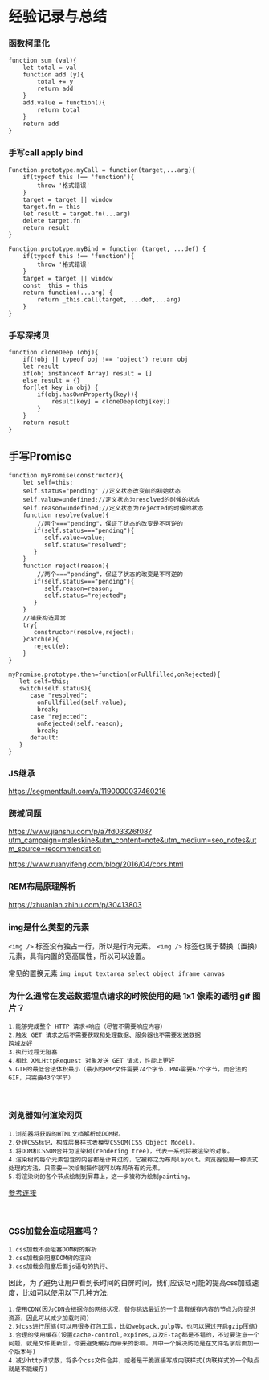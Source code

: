 # 经验记录与总结


### 函数柯里化

```
function sum (val){
    let total = val 
    function add (y){
        total += y
        return add 
    }
    add.value = function(){
        return total 
    }
    return add 
}
```


### 手写call apply bind 

```
Function.prototype.myCall = function(target,...arg){
    if(typeof this !== 'function'){
        throw '格式错误'
    }
    target = target || window 
    target.fn = this 
    let result = target.fn(...arg)
    delete target.fn
    return result 
}
```
```
Function.prototype.myBind = function (target, ...def) {
    if(typeof this !== 'function'){
        throw '格式错误'
    }
    target = target || window 
    const _this = this 
    return function(...arg) {
        return _this.call(target, ...def,...arg)
    }
}
```

### 手写深拷贝

```
function cloneDeep (obj){
    if(!obj || typeof obj !== 'object') return obj 
    let result 
    if(obj instanceof Array) result = []
    else result = {}
    for(let key in obj) {
        if(obj.hasOwnProperty(key)){
            result[key] = cloneDeep(obj[key])
        }
    }
    return result
}
```
## 手写Promise

```
function myPromise(constructor){
    let self=this;
    self.status="pending" //定义状态改变前的初始状态
    self.value=undefined;//定义状态为resolved的时候的状态
    self.reason=undefined;//定义状态为rejected的时候的状态
    function resolve(value){
        //两个==="pending"，保证了状态的改变是不可逆的
       if(self.status==="pending"){
          self.value=value;
          self.status="resolved";
       }
    }
    function reject(reason){
        //两个==="pending"，保证了状态的改变是不可逆的
       if(self.status==="pending"){
          self.reason=reason;
          self.status="rejected";
       }
    }
    //捕获构造异常
    try{
       constructor(resolve,reject);
    }catch(e){
       reject(e);
    }
}
```

```
myPromise.prototype.then=function(onFullfilled,onRejected){
   let self=this;
   switch(self.status){
      case "resolved":
        onFullfilled(self.value);
        break;
      case "rejected":
        onRejected(self.reason);
        break;
      default:       
   }
}
```
### JS继承

https://segmentfault.com/a/1190000037460216
### 跨域问题

https://www.jianshu.com/p/a7fd03326f08?utm_campaign=maleskine&utm_content=note&utm_medium=seo_notes&utm_source=recommendation

https://www.ruanyifeng.com/blog/2016/04/cors.html
### REM布局原理解析

https://zhuanlan.zhihu.com/p/30413803

### img是什么类型的元素

`<img />` 标签没有独占一行，所以是行内元素。
`<img />` 标签也属于替换（置换）元素，具有内置的宽高属性，所以可以设置。

常见的置换元素
`img
input
textarea
select
object
iframe
canvas
`
### 为什么通常在发送数据埋点请求的时候使用的是 1x1 像素的透明 gif 图片？

```
1.能够完成整个 HTTP 请求+响应（尽管不需要响应内容）
2.触发 GET 请求之后不需要获取和处理数据、服务器也不需要发送数据
跨域友好
3.执行过程无阻塞
4.相比 XMLHttpRequest 对象发送 GET 请求，性能上更好
5.GIF的最低合法体积最小（最小的BMP文件需要74个字节，PNG需要67个字节，而合法的GIF，只需要43个字节）
```


<br>


### 浏览器如何渲染网页

```
1.浏览器将获取的HTML文档解析成DOM树。
2.处理CSS标记，构成层叠样式表模型CSSOM(CSS Object Model)。
3.将DOM和CSSOM合并为渲染树(rendering tree)，代表一系列将被渲染的对象。
4.渲染树的每个元素包含的内容都是计算过的，它被称之为布局layout。浏览器使用一种流式处理的方法，只需要一次绘制操作就可以布局所有的元素。
5.将渲染树的各个节点绘制到屏幕上，这一步被称为绘制painting。
```

 [参考连接](https://www.jianshu.com/p/e6252dc9be32_)


<br>

### CSS加载会造成阻塞吗？


```
1.css加载不会阻塞DOM树的解析
2.css加载会阻塞DOM树的渲染
3.css加载会阻塞后面js语句的执行、
```
因此，为了避免让用户看到长时间的白屏时间，我们应该尽可能的提高css加载速度，比如可以使用以下几种方法:
```
1.使用CDN(因为CDN会根据你的网络状况，替你挑选最近的一个具有缓存内容的节点为你提供资源，因此可以减少加载时间)
2.对css进行压缩(可以用很多打包工具，比如webpack,gulp等，也可以通过开启gzip压缩)
3.合理的使用缓存(设置cache-control,expires,以及E-tag都是不错的，不过要注意一个问题，就是文件更新后，你要避免缓存而带来的影响。其中一个解决防范是在文件名字后面加一个版本号)
4.减少http请求数，将多个css文件合并，或者是干脆直接写成内联样式(内联样式的一个缺点就是不能缓存)
```

